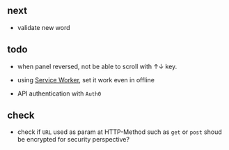 ## next

- validate new word

## todo

- when panel reversed, not be able to scroll with ↑↓ key.
- using [Service Worker](https://laboradian.com/create-offline-site-using-sw/), set it work even in offline

- API authentication with `Auth0`

## check

- check if `URL` used as param at HTTP-Method such as `get` or `post` shoud be encrypted for security perspective?